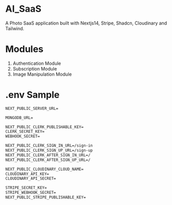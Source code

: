 # AI_SaaS
A Photo SaaS application built with Nextjs14, Stripe, Shadcn, Cloudinary and Tailwind.


# Modules
1. Authentication Module
2. Subscription Module
3. Image Manipulation Module

# .env Sample

```txt
NEXT_PUBLIC_SERVER_URL=

MONGODB_URL=

NEXT_PUBLIC_CLERK_PUBLISHABLE_KEY=
CLERK_SECRET_KEY=
WEBHOOK_SECRET=

NEXT_PUBLIC_CLERK_SIGN_IN_URL=/sign-in
NEXT_PUBLIC_CLERK_SIGN_UP_URL=/sign-up
NEXT_PUBLIC_CLERK_AFTER_SIGN_IN_URL=/
NEXT_PUBLIC_CLERK_AFTER_SIGN_UP_URL=/

NEXT_PUBLIC_CLOUDINARY_CLOUD_NAME=
CLOUDINARY_API_KEY=
CLOUDINARY_API_SECRET=

STRIPE_SECRET_KEY=
STRIPE_WEBHOOK_SECRET=
NEXT_PUBLIC_STRIPE_PUBLISHABLE_KEY=
```
